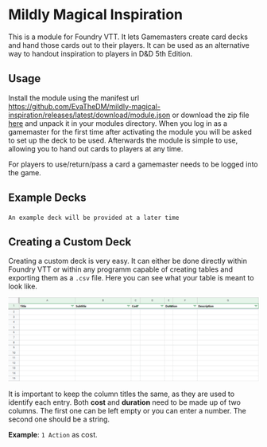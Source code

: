 # Mildly Magical Inspiration
This is a module for Foundry VTT. It lets Gamemasters create card decks and hand those cards out to their players. It can be used as an alternative way to handout inspiration to players in D&amp;D 5th Edition.

## Usage
Install the module using the manifest url https://github.com/EvaTheDM/mildly-magical-inspiration/releases/latest/download/module.json or download the zip file [here](https://github.com/EvaTheDM/mildly-magical-inspiration/releases/latest/download/module.zip) and unpack it in your modules directory. When you log in as a gamemaster for the first time after activating the module you will be asked to set up the deck to be used. Afterwards the module is simple to use, allowing you to hand out cards to players at any time.

For players to use/return/pass a card a gamemaster needs to be logged into the game.

## Example Decks
`An example deck will be provided at a later time`

## Creating a Custom Deck
Creating a custom deck is very easy. It can either be done directly within Foundry VTT or within any programm capable of creating tables and exporting them as a `.csv` file. Here you can see what your table is meant to look like.

![alt Example Table Image](example_csv.png)

It is important to keep the column titles the same, as they are used to identify each entry. Both **cost** and **duration** need to be made up of two columns. The first one can be left empty or you can enter a number. The second one should be a string.

**Example**: `1 Action` as cost.
